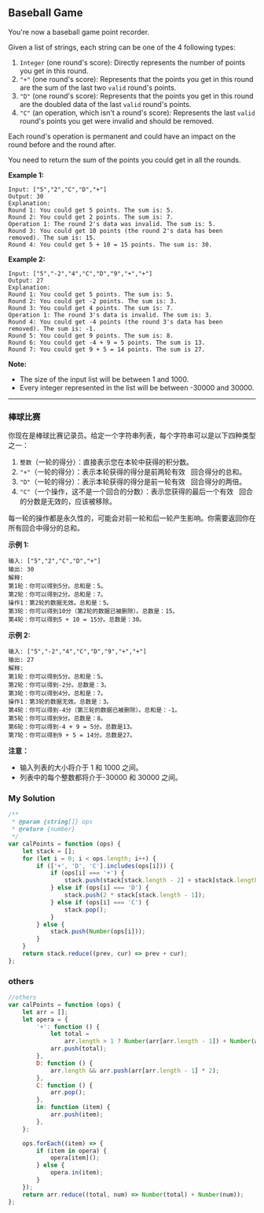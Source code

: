 ## Baseball Game

You're now a baseball game point recorder.

Given a list of strings, each string can be one of the 4 following types:

1. `Integer` (one round's score): Directly represents the number of points you get in this round.
2. `"+"` (one round's score): Represents that the points you get in this round are the sum of the last two `valid` round's points.
3. `"D"` (one round's score): Represents that the points you get in this round are the doubled data of the last `valid` round's points.
4. `"C"` (an operation, which isn't a round's score): Represents the last `valid` round's points you get were invalid and should be removed.

Each round's operation is permanent and could have an impact on the round before and the round after.

You need to return the sum of the points you could get in all the rounds.

**Example 1:**

    Input: ["5","2","C","D","+"]
    Output: 30
    Explanation:
    Round 1: You could get 5 points. The sum is: 5.
    Round 2: You could get 2 points. The sum is: 7.
    Operation 1: The round 2's data was invalid. The sum is: 5.
    Round 3: You could get 10 points (the round 2's data has been removed). The sum is: 15.
    Round 4: You could get 5 + 10 = 15 points. The sum is: 30.

**Example 2:**

    Input: ["5","-2","4","C","D","9","+","+"]
    Output: 27
    Explanation:
    Round 1: You could get 5 points. The sum is: 5.
    Round 2: You could get -2 points. The sum is: 3.
    Round 3: You could get 4 points. The sum is: 7.
    Operation 1: The round 3's data is invalid. The sum is: 3.
    Round 4: You could get -4 points (the round 3's data has been removed). The sum is: -1.
    Round 5: You could get 9 points. The sum is: 8.
    Round 6: You could get -4 + 9 = 5 points. The sum is 13.
    Round 7: You could get 9 + 5 = 14 points. The sum is 27.

**Note:**

-   The size of the input list will be between 1 and 1000.
-   Every integer represented in the list will be between -30000 and 30000.

---

### 棒球比赛

你现在是棒球比赛记录员。给定一个字符串列表，每个字符串可以是以下四种类型之一：

1. `整数`（一轮的得分）：直接表示您在本轮中获得的积分数。
2. `"+"`（一轮的得分）：表示本轮获得的得分是前两轮有效   回合得分的总和。
3. `"D"`（一轮的得分）：表示本轮获得的得分是前一轮有效   回合得分的两倍。
4. `"C"`（一个操作，这不是一个回合的分数）：表示您获得的最后一个有效   回合的分数是无效的，应该被移除。

每一轮的操作都是永久性的，可能会对前一轮和后一轮产生影响。你需要返回你在所有回合中得分的总和。

**示例 1:**

    输入: ["5","2","C","D","+"]
    输出: 30
    解释:
    第1轮：你可以得到5分。总和是：5。
    第2轮：你可以得到2分。总和是：7。
    操作1：第2轮的数据无效。总和是：5。
    第3轮：你可以得到10分（第2轮的数据已被删除）。总数是：15。
    第4轮：你可以得到5 + 10 = 15分。总数是：30。

**示例 2:**

    输入: ["5","-2","4","C","D","9","+","+"]
    输出: 27
    解释:
    第1轮：你可以得到5分。总和是：5。
    第2轮：你可以得到-2分。总数是：3。
    第3轮：你可以得到4分。总和是：7。
    操作1：第3轮的数据无效。总数是：3。
    第4轮：你可以得到-4分（第三轮的数据已被删除）。总和是：-1。
    第5轮：你可以得到9分。总数是：8。
    第6轮：你可以得到-4 + 9 = 5分。总数是13。
    第7轮：你可以得到9 + 5 = 14分。总数是27。

**注意：**

-   输入列表的大小将介于 1 和 1000 之间。
-   列表中的每个整数都将介于-30000 和 30000 之间。

### My Solution

```javascript
/**
 * @param {string[]} ops
 * @return {number}
 */
var calPoints = function (ops) {
    let stack = [];
    for (let i = 0; i < ops.length; i++) {
        if (['+', 'D', 'C'].includes(ops[i])) {
            if (ops[i] === '+') {
                stack.push(stack[stack.length - 2] + stack[stack.length - 1]);
            } else if (ops[i] === 'D') {
                stack.push(2 * stack[stack.length - 1]);
            } else if (ops[i] === 'C') {
                stack.pop();
            }
        } else {
            stack.push(Number(ops[i]));
        }
    }
    return stack.reduce((prev, cur) => prev + cur);
};
```

### others

```javascript
//others
var calPoints = function (ops) {
    let arr = [];
    let opera = {
        '+': function () {
            let total =
                arr.length > 1 ? Number(arr[arr.length - 1]) + Number(arr[arr.length - 2]) : arr[0];
            arr.push(total);
        },
        D: function () {
            arr.length && arr.push(arr[arr.length - 1] * 2);
        },
        C: function () {
            arr.pop();
        },
        in: function (item) {
            arr.push(item);
        },
    };

    ops.forEach((item) => {
        if (item in opera) {
            opera[item]();
        } else {
            opera.in(item);
        }
    });
    return arr.reduce((total, num) => Number(total) + Number(num));
};
```
